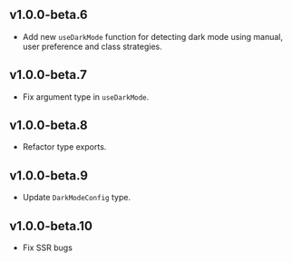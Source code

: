 ## v1.0.0-beta.6

- Add new `useDarkMode` function for detecting dark mode using manual, user preference and class strategies.

## v1.0.0-beta.7

- Fix argument type in `useDarkMode`.

## v1.0.0-beta.8

- Refactor type exports.

## v1.0.0-beta.9

- Update `DarkModeConfig` type.

## v1.0.0-beta.10

- Fix SSR bugs
